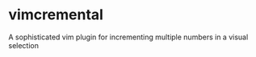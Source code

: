 vimcremental
============

A sophisticated vim plugin for incrementing multiple numbers in a visual selection
